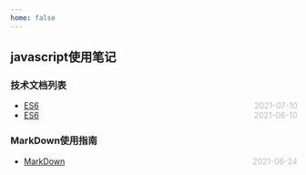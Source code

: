 ```yaml
---
home: false
---
```

## javascript使用笔记
### 技术文档列表
* [ES6](./usefulTips)  <span style="color:#bbb; float:right">2021-07-10</span>
* [ES6](./es6)  <span style="color:#bbb; float:right">2021-06-10</span>
### MarkDown使用指南
*  [MarkDown](../blog-daily/use-markdown)  <span style="color:#bbb; float:right">2021-06-24</span>
